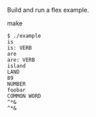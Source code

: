 Build and run a flex example.

make

```
$ ./example
is
is: VERB
are
are: VERB
island
LAND
89
NUMBER
foobar
COMMON WORD
^*&
^*&
```
